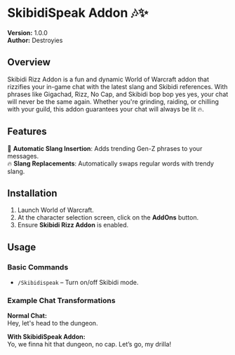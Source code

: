 # SkibidiSpeak Addon 🎶✨  
**Version:** 1.0.0  
**Author:** Destroyies  

## Overview  
Skibidi Rizz Addon is a fun and dynamic World of Warcraft addon that rizzifies your in-game chat with the latest slang and Skibidi references. With phrases like Gigachad, Rizz, No Cap, and Skibidi bop bop yes yes, your chat will never be the same again. Whether you're grinding, raiding, or chilling with your guild, this addon guarantees your chat will always be lit 🔥.

## Features  
🎤 **Automatic Slang Insertion**: Adds trending Gen-Z phrases to your messages.  
🔥 **Slang Replacements**: Automatically swaps regular words with trendy slang.  

## Installation  

1. Launch World of Warcraft.  
2. At the character selection screen, click on the **AddOns** button.  
3. Ensure **Skibidi Rizz Addon** is enabled.  

## Usage  

### Basic Commands  
- `/Skibidispeak` – Turn on/off Skibidi mode.  

### Example Chat Transformations  

**Normal Chat:**  
Hey, let's head to the dungeon.

**With SkibidiSpeak Addon:**  
Yo, we finna hit that dungeon, no cap. Let’s go, my drilla!

